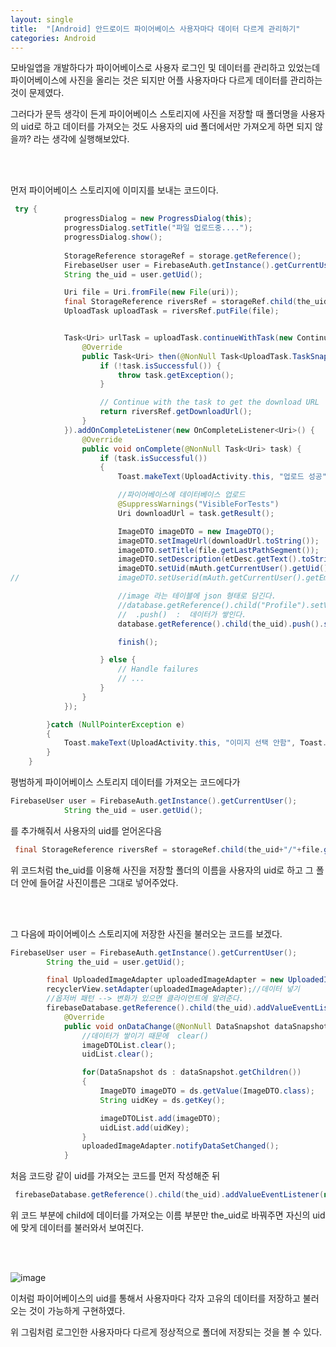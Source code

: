 ```yaml
---
layout: single
title:  "[Android] 안드로이드 파이어베이스 사용자마다 데이터 다르게 관리하기"
categories: Android
---
```


모바일앱을 개발하다가 파이어베이스로 사용자 로그인 및 데이터를 관리하고 있었는데 파이어베이스에 사진을 올리는 것은 되지만 어플 사용자마다 다르게 데이터를 관리하는 것이 문제였다.

그러다가 문득 생각이 든게 파이어베이스 스토리지에 사진을 저장할 때 폴더명을 사용자의 uid로 하고 데이터를 가져오는 것도 사용자의 uid 폴더에서만 가져오게 하면 되지 않을까? 라는 생각에 실행해보았다.

 <br/><br/>

먼저 파이어베이스 스토리지에 이미지를 보내는 코드이다.

```java
 try {
            progressDialog = new ProgressDialog(this);
            progressDialog.setTitle("파일 업로드중....");
            progressDialog.show();
     
            StorageReference storageRef = storage.getReference();
            FirebaseUser user = FirebaseAuth.getInstance().getCurrentUser();
            String the_uid = user.getUid();

            Uri file = Uri.fromFile(new File(uri));
            final StorageReference riversRef = storageRef.child(the_uid+"/"+file.getLastPathSegment());
            UploadTask uploadTask = riversRef.putFile(file);


            Task<Uri> urlTask = uploadTask.continueWithTask(new Continuation<UploadTask.TaskSnapshot, Task<Uri>>() {
                @Override
                public Task<Uri> then(@NonNull Task<UploadTask.TaskSnapshot> task) throws Exception {
                    if (!task.isSuccessful()) {
                        throw task.getException();
                    }

                    // Continue with the task to get the download URL
                    return riversRef.getDownloadUrl();
                }
            }).addOnCompleteListener(new OnCompleteListener<Uri>() {
                @Override
                public void onComplete(@NonNull Task<Uri> task) {
                    if (task.isSuccessful())
                    {
                        Toast.makeText(UploadActivity.this, "업로드 성공", Toast.LENGTH_SHORT).show();

                        //파이어베이스에 데이터베이스 업로드
                        @SuppressWarnings("VisibleForTests")
                        Uri downloadUrl = task.getResult();

                        ImageDTO imageDTO = new ImageDTO();
                        imageDTO.setImageUrl(downloadUrl.toString());
                        imageDTO.setTitle(file.getLastPathSegment());
                        imageDTO.setDescription(etDesc.getText().toString());
                        imageDTO.setUid(mAuth.getCurrentUser().getUid());
//                      imageDTO.setUserid(mAuth.getCurrentUser().getEmail());

                        //image 라는 테이블에 json 형태로 담긴다.
                        //database.getReference().child("Profile").setValue(imageDTO);
                        //  .push()  :  데이터가 쌓인다.
                        database.getReference().child(the_uid).push().setValue(imageDTO);

                        finish();

                    } else {
                        // Handle failures
                        // ...
                    }
                }
            });

        }catch (NullPointerException e)
        {
            Toast.makeText(UploadActivity.this, "이미지 선택 안함", Toast.LENGTH_SHORT).show();
        }
    }
```

평범하게 파이어베이스 스토리지 데이터를 가져오는 코드에다가

```java
FirebaseUser user = FirebaseAuth.getInstance().getCurrentUser();
            String the_uid = user.getUid();
```

를 추가해줘서 사용자의 uid를 얻어온다음

```java
 final StorageReference riversRef = storageRef.child(the_uid+"/"+file.getLastPathSegment());
```

위 코드처럼 the_uid를 이용해 사진을 저장할 폴더의 이름을 사용자의 uid로 하고 그 폴더 안에 들어갈 사진이름은 그대로 넣어주었다. 

 <br/><br/>

그 다음에 파이어베이스 스토리지에 저장한 사진을 불러오는 코드를 보겠다.

```java
FirebaseUser user = FirebaseAuth.getInstance().getCurrentUser();
        String the_uid = user.getUid();

        final UploadedImageAdapter uploadedImageAdapter = new UploadedImageAdapter(imageDTOList, uidList);
        recyclerView.setAdapter(uploadedImageAdapter);//데이터 넣기
        //옵저버 패턴 --> 변화가 있으면 클라이언트에 알려준다.
        firebaseDatabase.getReference().child(the_uid).addValueEventListener(new ValueEventListener() {
            @Override
            public void onDataChange(@NonNull DataSnapshot dataSnapshot) {  //변화된 값이 DataSnapshot 으로 넘어온다.
                //데이터가 쌓이기 때문에  clear()
                imageDTOList.clear();
                uidList.clear();

                for(DataSnapshot ds : dataSnapshot.getChildren())           //여러 값을 불러와 하나씩
                {
                    ImageDTO imageDTO = ds.getValue(ImageDTO.class);
                    String uidKey = ds.getKey();

                    imageDTOList.add(imageDTO);
                    uidList.add(uidKey);
                }
                uploadedImageAdapter.notifyDataSetChanged();
            }
```

처음 코드랑 같이 uid를 가져오는 코드를 먼저 작성해준 뒤

 

```java
 firebaseDatabase.getReference().child(the_uid).addValueEventListener(new ValueEventListener(
```

위 코드 부분에 child에 데이터를 가져오는 이름 부분만 the_uid로 바꿔주면 자신의 uid에 맞게 데이터를 불러와서 보여진다.

 <br/><br/>

![image](https://user-images.githubusercontent.com/69960282/130196096-eb6a5ef6-5f8e-46e0-9c9f-e6feff837bcf.png)

이처럼 파이어베이스의 uid를  통해서 사용자마다 각자 고유의 데이터를 저장하고 불러오는 것이 가능하게 구현하였다.

위 그림처럼 로그인한 사용자마다 다르게 정상적으로 폴더에 저장되는 것을 볼 수 있다.

